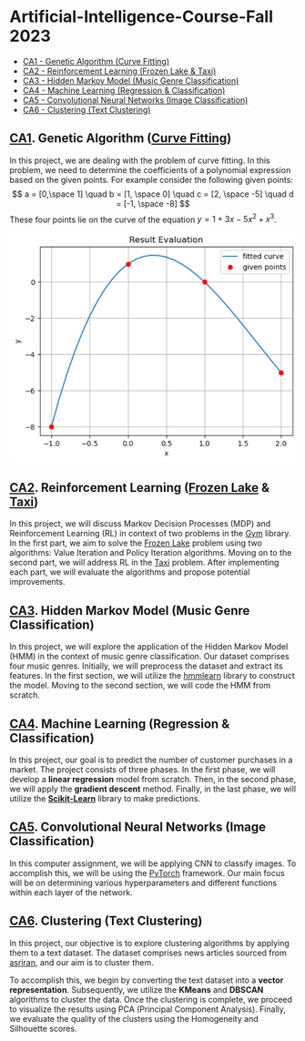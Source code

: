 # Artificial-Intelligence-Course-Fall 2023


- [CA1 - Genetic Algorithm (Curve Fitting)](#ca1-genetic-algorithm-curve-fitting)
- [CA2 - Reinforcement Learning (Frozen Lake & Taxi)](#ca2-reinforcement-learning-frozen-lake--taxi)
- [CA3 - Hidden Markov Model (Music Genre Classification)](#ca3-hidden-markov-model-music-genre-classification)
- [CA4 - Machine Learning (Regression & Classification)](#ca4-machine-learning-regression--classification)
- [CA5 - Convolutional Neural Networks (Image Classification)](#ca5-convolutional-neural-networks-image-classification)
- [CA6 - Clustering (Text Clustering)](#ca6-clustering-text-clustering)

## [CA1](https://github.com/MehdiJmlkh/AI/tree/3e74ab508dcfb70de1999a17ade36ef7271bb625/CA1). Genetic Algorithm ([Curve Fitting](https://en.wikipedia.org/wiki/Curve_fitting))

In this project, we are dealing with the problem of curve fitting. In this problem, we need to determine the coefficients of a polynomial expression based on the given points. For example consider the following given points:
$$
a = [0,\space 1] \quad
b = [1, \space 0] \quad
c = [2, \space -5] \quad
d = [-1, \space -8]
$$
These four points lie on the curve of the equation $y = 1 + 3x - 5x^{2} + x^{3}$. 

![Sample points](CA1/assets/sample_points.png)


## [CA2](https://github.com/MehdiJmlkh/AI/tree/3e74ab508dcfb70de1999a17ade36ef7271bb625/CA2). Reinforcement Learning ([Frozen Lake](https://www.gymlibrary.dev/environments/toy_text/frozen_lake/) & [Taxi](https://gymnasium.farama.org/environments/toy_text/taxi/))

In this project, we will discuss Markov Decision Processes (MDP) and Reinforcement Learning (RL) in context of two problems in the [Gym](https://gymnasium.farama.org/) library.
In the first part, we aim to solve the [Frozen Lake](https://www.gymlibrary.dev/environments/toy_text/frozen_lake/) problem using two algorithms: Value Iteration and Policy Iteration algorithms.
Moving on to the second part, we will address RL in the [Taxi](https://gymnasium.farama.org/environments/toy_text/taxi/) problem.
After implementing each part, we will evaluate the algorithms and propose potential improvements.

## [CA3](https://github.com/MehdiJmlkh/AI/tree/3e74ab508dcfb70de1999a17ade36ef7271bb625/CA3). Hidden Markov Model (Music Genre Classification)

In this project, we will explore the application of the Hidden Markov Model (HMM) in the context of music genre classification. Our dataset comprises four music genres. Initially, we will preprocess the dataset and extract its features. In the first section, we will utilize the [hmmlearn](https://hmmlearn.readthedocs.io/en/latest/) library to construct the model. Moving to the second section, we will code the HMM from scratch.

## [CA4](https://github.com/MehdiJmlkh/AI/tree/3e74ab508dcfb70de1999a17ade36ef7271bb625/CA4). Machine Learning (Regression & Classification)

In this project, our goal is to predict the number of customer purchases in a market. The project consists of three phases. In the first phase, we will develop a **linear regression** model from scratch. Then, in the second phase, we will apply the **gradient descent** method. Finally, in the last phase, we will utilize the [**Scikit-Learn**](https://scikit-learn.org/stable/) library to make predictions.

## [CA5](https://github.com/MehdiJmlkh/AI/tree/3e74ab508dcfb70de1999a17ade36ef7271bb625/CA5). Convolutional Neural Networks (Image Classification)

In this computer assignment, we will be applying CNN to classify images. To accomplish this, we will be using the [PyTorch](https://pytorch.org/) framework. Our main focus will be on determining various hyperparameters and different functions within each layer of the network.

## [CA6](https://github.com/MehdiJmlkh/AI/tree/3e74ab508dcfb70de1999a17ade36ef7271bb625/CA6). Clustering (Text Clustering)

In this project, our objective is to explore clustering algorithms by applying them to a text dataset. The dataset comprises news articles sourced from [asriran](https://www.asriran.com/), and our aim is to cluster them.

To accomplish this, we begin by converting the text dataset into a **vector representation**. Subsequently, we utilize the **KMeans** and **DBSCAN** algorithms to cluster the data. Once the clustering is complete, we proceed to visualize the results using PCA (Principal Component Analysis). Finally, we evaluate the quality of the clusters using the Homogeneity and Silhouette scores.


